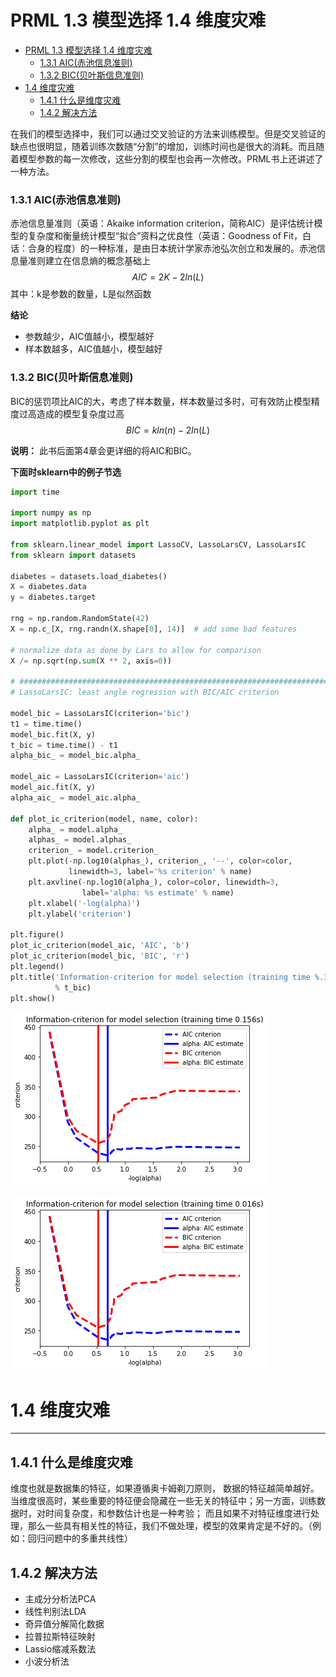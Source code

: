 # PRML 1.3 模型选择 1.4 维度灾难

- [PRML 1.3 模型选择 1.4 维度灾难](#PRML-13-模型选择-14-维度灾难)
	- [1.3.1 AIC(赤池信息准则)](#131-AIC赤池信息准则)
	- [1.3.2 BIC(贝叶斯信息准则)](#132-BIC贝叶斯信息准则)
- [1.4 维度灾难](#14-维度灾难)
	- [1.4.1 什么是维度灾难](#141-什么是维度灾难)
	- [1.4.2 解决方法](#142-解决方法)

在我们的模型选择中，我们可以通过交叉验证的方法来训练模型。但是交叉验证的缺点也很明显，随着训练次数随“分割”的增加，训练时间也是很大的消耗。而且随着模型参数的每一次修改，这些分割的模型也会再一次修改。PRML书上还讲述了一种方法。

### 1.3.1 AIC(赤池信息准则)

赤池信息量准则（英语：Akaike information criterion，简称AIC）是评估统计模型的复杂度和衡量统计模型“拟合”资料之优良性（英语：Goodness of Fit，白话：合身的程度）的一种标准，是由日本统计学家赤池弘次创立和发展的。赤池信息量准则建立在信息熵的概念基础上
$$
AIC=2K-2ln(L)
$$
其中：k是参数的数量，L是似然函数

**结论**
- 参数越少，AIC值越小，模型越好
- 样本数越多，AIC值越小，模型越好

### 1.3.2 BIC(贝叶斯信息准则)

BIC的惩罚项比AIC的大，考虑了样本数量，样本数量过多时，可有效防止模型精度过高造成的模型复杂度过高
$$
BIC=kln(n)-2ln(L)
$$

**说明：** 此书后面第4章会更详细的将AIC和BIC。

**下面时sklearn中的例子节选**

```python
import time

import numpy as np
import matplotlib.pyplot as plt

from sklearn.linear_model import LassoCV, LassoLarsCV, LassoLarsIC
from sklearn import datasets

diabetes = datasets.load_diabetes()
X = diabetes.data
y = diabetes.target

rng = np.random.RandomState(42)
X = np.c_[X, rng.randn(X.shape[0], 14)]  # add some bad features

# normalize data as done by Lars to allow for comparison
X /= np.sqrt(np.sum(X ** 2, axis=0))

# #############################################################################
# LassoLarsIC: least angle regression with BIC/AIC criterion

model_bic = LassoLarsIC(criterion='bic')
t1 = time.time()
model_bic.fit(X, y)
t_bic = time.time() - t1
alpha_bic_ = model_bic.alpha_

model_aic = LassoLarsIC(criterion='aic')
model_aic.fit(X, y)
alpha_aic_ = model_aic.alpha_

def plot_ic_criterion(model, name, color):
    alpha_ = model.alpha_
    alphas_ = model.alphas_
    criterion_ = model.criterion_
    plt.plot(-np.log10(alphas_), criterion_, '--', color=color,
             linewidth=3, label='%s criterion' % name)
    plt.axvline(-np.log10(alpha_), color=color, linewidth=3,
                label='alpha: %s estimate' % name)
    plt.xlabel('-log(alpha)')
    plt.ylabel('criterion')

plt.figure()
plot_ic_criterion(model_aic, 'AIC', 'b')
plot_ic_criterion(model_bic, 'BIC', 'r')
plt.legend()
plt.title('Information-criterion for model selection (training time %.3fs)'
          % t_bic)
plt.show()
```

![](..\img\1.7.png)

![](..\img\1.6.png)



# 1.4 维度灾难
---

## 1.4.1 什么是维度灾难

维度也就是数据集的特征，如果遵循奥卡姆剃刀原则， 数据的特征越简单越好。当维度很高时，某些重要的特征便会隐藏在一些无关的特征中；另一方面，训练数据时，对时间复杂度，和参数估计也是一种考验； 而且如果不对特征维度进行处理，那么一些具有相关性的特征，我们不做处理，模型的效果肯定是不好的。（例如：回归问题中的多重共线性）

## 1.4.2 解决方法

- 主成分分析法PCA
- 线性判别法LDA
- 奇异值分解简化数据
- 拉普拉斯特征映射
- Lassio缩减系数法
- 小波分析法
